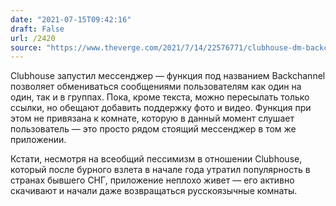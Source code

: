 ```yaml
---
date: "2021-07-15T09:42:16"
draft: False
url: /2420
source: "https://www.theverge.com/2021/7/14/22576771/clubhouse-dm-backchannel-update-message"
---
```


Clubhouse запустил мессенджер — функция под названием Backchannel позволяет обмениваться сообщениями пользователям как один на один, так и в группах. Пока, кроме текста, можно пересылать только ссылки, но обещают добавить поддержку фото и видео. Функция при этом не привязана к комнате, которую в данный момент слушает пользователь — это просто рядом стоящий мессенджер в том же приложении.

Кстати, несмотря на всеобщий пессимизм в отношении Clubhouse, который после бурного взлета в начале года утратил популярность в странах бывшего СНГ, приложение неплохо живет — его активно скачивают и начали даже возвращаться русскоязычные комнаты.
